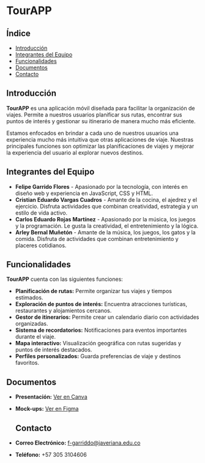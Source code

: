 # TourAPP

## Índice
- [Introducción](#introducción)
- [Integrantes del Equipo](#integrantes-del-equipo)
- [Funcionalidades](#funcionalidades)
- [Documentos](#documentos)
- [Contacto](#contacto)

## Introducción
**TourAPP** es una aplicación móvil diseñada para facilitar la organización de viajes. Permite a nuestros usuarios planificar sus rutas, encontrar sus puntos de interés y gestionar su itinerario de manera mucho más eficiente.  

Estamos enfocados en brindar a cada uno de nuestros usuarios una experiencia mucho más intuitiva que otras aplicaciones de viaje. Nuestras principales funciones son optimizar las planificaciones de viajes y mejorar la experiencia del usuario al explorar nuevos destinos.

## Integrantes del Equipo
- **Felipe Garrido Flores** - Apasionado por la tecnología, con interés en diseño web y experiencia en JavaScript, CSS y HTML.
- **Cristian Eduardo Vargas Cuadros** - Amante de la cocina, el ajedrez y el ejercicio. Disfruta actividades que combinan creatividad, estrategia y un estilo de vida activo.
- **Carlos Eduardo Rojas Martínez** - Apasionado por la música, los juegos y la programación. Le gusta la creatividad, el entretenimiento y la lógica.
- **Arley Bernal Muñetón** - Amante de la música, los juegos, los gatos y la comida. Disfruta de actividades que combinan entretenimiento y placeres cotidianos.

## Funcionalidades
**TourAPP** cuenta con las siguientes funciones:

- **Planificación de rutas:** Permite organizar tus viajes y tiempos estimados.  
-  **Exploración de puntos de interés:** Encuentra atracciones turísticas, restaurantes y alojamientos cercanos.  
-  **Gestor de itinerarios:** Permite crear un calendario diario con actividades organizadas.  
-  **Sistema de recordatorios:** Notificaciones para eventos importantes durante el viaje.  
-  **Mapa interactivo:** Visualización geográfica con rutas sugeridas y puntos de interés destacados.  
-  **Perfiles personalizados:** Guarda preferencias de viaje y destinos favoritos.

  ## Documentos
- **Presentación:** [Ver en Canva](https://www.canva.com/design/DAGd42_ct8k/WpE7V8ypIiq2_ue_LymiCw/edit)  
- **Mock-ups:** [Ver en Figma](https://www.figma.com/design/SRrPYM1wLjeG0b1FAc6Vyj/TourApp?node-id=0-1&p=f&t=zOZikukWfbIwCbTJ-0) 

  ## Contacto
- **Correo Electrónico:** f-garriddo@javeriana.edu.co  
- **Teléfono:** +57 305 3104606
